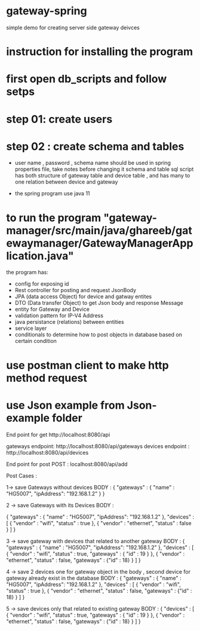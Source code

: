 # gateway-spring

simple demo for creating server side gateway deivces 

# instruction for installing the program 

# first open db_scripts and follow setps 
# step 01: create users 
# step 02 : create schema and tables 

* user name , password , schema name should be used in spring properties file, take notes before changing it 
schema and table sql script has both structure of gateway table and device table , and has many to one relation between device and gateway 

* the spring program use java 11 

# to run the program "gateway-manager/src/main/java/ghareeb/gatewaymanager/GatewayManagerApplication.java"

the program has:
* config for exposing id 
* Rest controller for posting and request JsonBody 
* JPA (data access Object) for device and gatway entites 
* DTO (Data transfer Object) to get Json body and response Message 
* entity for Gateway and Device 
* validation pattern for IP-V4 Address 
* java persistance (relations) between entities 
* service layer 
* conditionals to determine how to post objects in database based on certain condition 

# use postman client to make http method request 
# use Json example from Json-example folder 

End point for get 
http://localhost:8080/api 

gateways endpoint: 
http://localhost:8080/api/gateways
devices endpoint : 
http://localhost:8080/api/devices

End point for post 
POST : localhost:8080/api/add 

Post Cases : 

1-> save Gateways without devices 
BODY : 
{
    "gateways" : {
        "name" : "HG5007",
        "ipAddress": "192.168.1.2"
    }
}



2 -> save Gateways with its Devices 
BODY : 

{
    "gateways" : {
        "name" : "HG5007",
        "ipAddress": "192.168.1.2"
    }, 
    "devices" : [
        {
            "vendor" : "wifi",
            "status" : true
        },
        {
            "vendor" : "ethernet",
            "status" : false
        }
    ]
}

3 -> save gateway with devices that related to another gateway 
BODY :
{
    "gateways" : {
        "name" : "HG5007",
        "ipAddress": "192.168.1.2"
    }, 
    "devices" : [
        {
            "vendor" : "wifi",
            "status" : true,
            "gateways" : { "id" : 19 }
        },
        {
            "vendor" : "ethernet",
            "status" : false,
            "gateways" : {"id" : 18}
        }
    ]
}

4 -> save 2 devices one for gateway object in the body , second device for gateway already exist in the database
BODY :
{
    "gateways" : {
        "name" : "HG5007",
        "ipAddress": "192.168.1.2"
    }, 
    "devices" : [
        {
            "vendor" : "wifi",
            "status" : true
        },
        {
            "vendor" : "ethernet",
            "status" : false,
            "gateways" : {"id" : 18}
        }
    ]
}



5 -> save devices only that related to existing gateway 
BODY :
{
    "devices" : [
        {
            "vendor" : "wifi",
            "status" : true,
            "gateways" : { "id" : 19 }
        },
        {
            "vendor" : "ethernet",
            "status" : false,
            "gateways" : {"id" : 18}
        }
    ]
}




